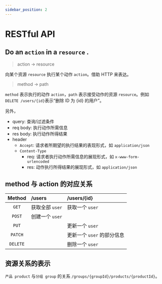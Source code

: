 ```yaml
---
sidebar_position: 2
---
```


# RESTful API

## Do an `action` in a `resource` .

> action -&gt; resource

向某个资源 `resource` 执行某个动作 `action`。借助 HTTP 来表达。

> method -&gt; path

`method` 表示执行的动作 `action`，`path` 表示接受动作的资源 `resource`。例如 `DELETE /users/{id}`表示“删除 ID 为 {id} 的用户”。

另外，

* query: 查询/过滤条件
* req body: 执行动作所需信息
* res body: 执行动作所得结果
* header
  * `Accept`: 请求者所期望的执行结果的表现形式，如 `application/json`
  * `Content-Type`
    * req: 请求者执行动作所需信息的展现形式，如 `x-www-form-urlencoded`
    * res: 动作执行所得结果的展现形式，如 `application/json`

## method 与 action 的对应关系

| Method | /users | /users/{id} |
| :---: | :--- | :--- |
| `GET` | 获取全部 `user` | 获取一个 `user` |
| `POST` | 创建一个 `user` |  |
| `PUT` |  | 更新一个 `user` |
| `PATCH` |  | 更新一个 `user` 的部分信息 |
| `DELETE` |  | 删除一个 `user` |

## 资源关系的表示

`产品 product` 与`分组 group` 的关系 `/groups/{groupId}/products/{productId}`。
